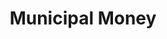 ---
layout: tool
name: municipalmoney
title: Municipal Money
external-url: http://municipalmoney.gov.za/
image: municipalmoney.png
logo: 
oneliner: How is your municipality managing your money?
opener: Municipal Money is a web-based tool designed to inform citizens on their local authority's financial performance and allows comparisons between municipalities.
tool-info:
- bullet: See financial statements for your municipality
- bullet: Compare your municipalities budget and spend with another
- bullet: Access municipal finance data for municiplaities across South Africa
slideshow:
- image: mm1.jpg
- image: mm2.jpg
- image: mm3.jpg
- image: mm4.jpg
creators:
- name: greg
  short-name: greg
- name: jd
  short-name: jd
external-creators:
- name: Damian
  image: damian.jpg
  external-url: #
collaborators:
- name: Treasury
  image: treasury.png
  external-url: #
---